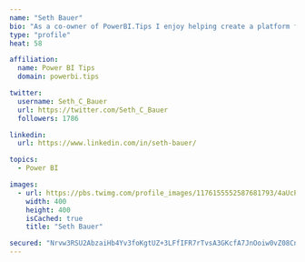 ```yaml
---
name: "Seth Bauer"
bio: "As a co-owner of PowerBI.Tips I enjoy helping create a platform for new and advanced users alike to learn and expand their skills and get the most out of Power BI."
type: "profile"
heat: 58

affiliation:
  name: Power BI Tips
  domain: powerbi.tips

twitter:
  username: Seth_C_Bauer
  url: https://twitter.com/Seth_C_Bauer
  followers: 1786

linkedin:
  url: https://www.linkedin.com/in/seth-bauer/

topics:
  - Power BI

images:
  - url: https://pbs.twimg.com/profile_images/1176155552587681793/4aUcPKoe_400x400.jpg
    width: 400
    height: 400
    isCached: true
    title: "Seth Bauer"

secured: "Nrvw3RSU2AbzaiHb4Yv3foKgtUZ+3LFfIFR7rTvsA3GKcfA7JnOoiw0vZ08CngsZdVA2qdYHXCT4rmnMbQsIKi1j6mZHOKKAWzlQkW03sX+rXoVVmMOESU5sX9b2m+bmZxQIJ7hFghs2HWQy8tWfg5Zmzyv7jZR/8+Wy5sdwdaXqyR+KG8YMDvCfBiCCOAEZx+7sb7jaXRerxyLP2tks7cJwK4yzJoXD/ZrmVOcUK0Fq21OxHo4CJmGJNZutjnMgzozWbNnSQA7SDKrMNA3XdFKzGTF3LAqCVnXzrojhtkyN/ux6YGLVBm23I8gpQusZy2pE7Bi9lUJxlFtant9eWXjx3p/WCoBtsYOCU74HIqhuVSGmGtq7GyaU7OhLD0WzCed4MaOPZqbWHfXMiM9Ya0EXRy3QxsHI4XaDU1u6kAE=;46bJvlc4xwNHXnkGxBJ8Zg=="
---
```


